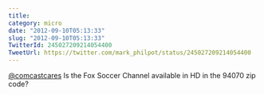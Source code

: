 ```yaml
---
title: 
category: micro
date: "2012-09-10T05:13:33"
slug: "2012-09-10T05:13:33"
TwitterId: 245027209214054400
TweetUrl: https://twitter.com/mark_philpot/status/245027209214054400
---
```


[@comcastcares](https://twitter.com/comcastcares) Is the Fox Soccer Channel
available in HD in the 94070 zip code?
